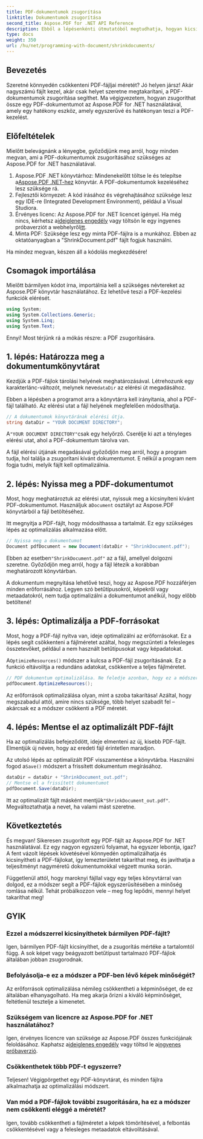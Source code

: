 ```yaml
---
title: PDF-dokumentumok zsugorítása
linktitle: Dokumentumok zsugorítása
second_title: Aspose.PDF for .NET API Reference
description: Ebből a lépésenkénti útmutatóból megtudhatja, hogyan kicsinyítheti a PDF-dokumentumokat az Aspose.PDF for .NET használatával. Optimalizálja a PDF-forrásokat, és csökkentse a fájlméretet a minőség romlása nélkül.
type: docs
weight: 350
url: /hu/net/programming-with-document/shrinkdocuments/
---
```

## Bevezetés

Szeretné könnyedén csökkenteni PDF-fájljai méretét? Jó helyen jársz! Akár nagyszámú fájlt kezel, akár csak helyet szeretne megtakarítani, a PDF-dokumentumok zsugorítása segíthet. Ma végigvezetem, hogyan zsugoríthat össze egy PDF-dokumentumot az Aspose.PDF for .NET használatával, amely egy hatékony eszköz, amely egyszerűvé és hatékonyan teszi a PDF-kezelést.

## Előfeltételek

Mielőtt belevágnánk a lényegbe, győződjünk meg arról, hogy minden megvan, ami a PDF-dokumentumok zsugorításához szükséges az Aspose.PDF for .NET használatával.

1.  Aspose.PDF .NET könyvtárhoz: Mindenekelőtt töltse le és telepítse a[Aspose.PDF .NET-hez](https://releases.aspose.com/pdf/net/) könyvtár. A PDF-dokumentumok kezeléséhez lesz szüksége rá.
2. Fejlesztői környezet: A kód írásához és végrehajtásához szüksége lesz egy IDE-re (Integrated Development Environment), például a Visual Studiora.
3.  Érvényes licenc: Az Aspose.PDF for .NET licencet igényel. Ha még nincs, kérhetsz a[ideiglenes engedély](https://purchase.aspose.com/temporary-license/) vagy töltsön le egy ingyenes próbaverziót a webhelyről[itt](https://releases.aspose.com/).
4. Minta PDF: Szüksége lesz egy minta PDF-fájlra is a munkához. Ebben az oktatóanyagban a "ShrinkDocument.pdf" fájlt fogjuk használni.

Ha mindez megvan, készen áll a kódolás megkezdésére!


## Csomagok importálása

Mielőtt bármilyen kódot írna, importálnia kell a szükséges névtereket az Aspose.PDF könyvtár használatához. Ez lehetővé teszi a PDF-kezelési funkciók elérését.

```csharp
using System;
using System.Collections.Generic;
using System.Linq;
using System.Text;
```

Ennyi! Most térjünk rá a mókás részre: a PDF zsugorítására.

## 1. lépés: Határozza meg a dokumentumkönyvtárat

 Kezdjük a PDF-fájlok tárolási helyének meghatározásával. Létrehozunk egy karakterlánc-változót, melynek neve`dataDir` az elérési út megadásához.

Ebben a lépésben a programot arra a könyvtárra kell irányítania, ahol a PDF-fájl található. Az elérési utat a fájl helyének megfelelően módosíthatja.

```csharp
// A dokumentumok könyvtárának elérési útja.
string dataDir = "YOUR DOCUMENT DIRECTORY";
```

 A`"YOUR DOCUMENT DIRECTORY"`csak egy helyőrző. Cserélje ki azt a tényleges elérési utat, ahol a PDF-dokumentum tárolva van.

A fájl elérési útjának megadásával győződjön meg arról, hogy a program tudja, hol találja a zsugorítani kívánt dokumentumot. E nélkül a program nem fogja tudni, melyik fájlt kell optimalizálnia.


## 2. lépés: Nyissa meg a PDF-dokumentumot

 Most, hogy meghatároztuk az elérési utat, nyissuk meg a kicsinyíteni kívánt PDF-dokumentumot. Használjuk a`Document` osztályt az Aspose.PDF könyvtárból a fájl betöltéséhez.

Itt megnyitja a PDF-fájlt, hogy módosíthassa a tartalmát. Ez egy szükséges lépés az optimalizálás alkalmazása előtt.

```csharp
// Nyissa meg a dokumentumot
Document pdfDocument = new Document(dataDir + "ShrinkDocument.pdf");
```

 Ebben az esetben`"ShrinkDocument.pdf"` az a fájl, amellyel dolgozni szeretne. Győződjön meg arról, hogy a fájl létezik a korábban meghatározott könyvtárban.

A dokumentum megnyitása lehetővé teszi, hogy az Aspose.PDF hozzáférjen minden erőforrásához. Legyen szó betűtípusokról, képekről vagy metaadatokról, nem tudja optimalizálni a dokumentumot anélkül, hogy előbb betöltené!

## 3. lépés: Optimalizálja a PDF-forrásokat

Most, hogy a PDF-fájl nyitva van, ideje optimalizálni az erőforrásokat. Ez a lépés segít csökkenteni a fájlméretet azáltal, hogy megszünteti a felesleges összetevőket, például a nem használt betűtípusokat vagy képadatokat.

 A`OptimizeResources()` módszer a kulcsa a PDF-fájl zsugorításának. Ez a funkció eltávolítja a redundáns adatokat, csökkentve a teljes fájlméretet.

```csharp
// PDF dokumentum optimalizálása. Ne feledje azonban, hogy ez a módszer nem garantálja a dokumentum zsugorodását
pdfDocument.OptimizeResources();
```

Az erőforrások optimalizálása olyan, mint a szoba takarítása! Azáltal, hogy megszabadul attól, amire nincs szüksége, több helyet szabadít fel – akárcsak ez a módszer csökkenti a PDF méretét.

## 4. lépés: Mentse el az optimalizált PDF-fájlt

Ha az optimalizálás befejeződött, ideje elmenteni az új, kisebb PDF-fájlt. Elmentjük új néven, hogy az eredeti fájl érintetlen maradjon.

 Az utolsó lépés az optimalizált PDF visszamentése a könyvtárba. Használni fogod a`Save()` módszert a frissített dokumentum megírásához.

```csharp
dataDir = dataDir + "ShrinkDocument_out.pdf";
// Mentse el a frissített dokumentumot
pdfDocument.Save(dataDir);
```

 Itt az optimalizált fájlt másként mentjük`"ShrinkDocument_out.pdf"`. Megváltoztathatja a nevet, ha valami mást szeretne.

## Következtetés

És megvan! Sikeresen zsugorított egy PDF-fájlt az Aspose.PDF for .NET használatával. Ez egy nagyon egyszerű folyamat, ha egyszer lebontja, igaz? A fent vázolt lépések követésével könnyedén optimalizálhatja és kicsinyítheti a PDF-fájlokat, így lemezterületet takaríthat meg, és javíthatja a teljesítményt nagyméretű dokumentumokkal végzett munka során.

Függetlenül attól, hogy maroknyi fájllal vagy egy teljes könyvtárral van dolgod, ez a módszer segít a PDF-fájlok egyszerűsítésében a minőség romlása nélkül. Tehát próbálkozzon vele – meg fog lepődni, mennyi helyet takaríthat meg!

## GYIK

### Ezzel a módszerrel kicsinyíthetek bármilyen PDF-fájlt?
Igen, bármilyen PDF-fájlt kicsinyíthet, de a zsugorítás mértéke a tartalomtól függ. A sok képet vagy beágyazott betűtípust tartalmazó PDF-fájlok általában jobban zsugorodnak.

### Befolyásolja-e ez a módszer a PDF-ben lévő képek minőségét?
Az erőforrások optimalizálása némileg csökkentheti a képminőséget, de ez általában elhanyagolható. Ha meg akarja őrizni a kiváló képminőséget, feltétlenül tesztelje a kimenetet.

### Szükségem van licencre az Aspose.PDF for .NET használatához?
Igen, érvényes licencre van szüksége az Aspose.PDF összes funkciójának feloldásához. Kaphatsz a[ideiglenes engedély](https://purchase.aspose.com/temporary-license/) vagy töltsd le a[ingyenes próbaverzió](https://releases.aspose.com/).

### Csökkenthetek több PDF-t egyszerre?
Teljesen! Végigpörgethet egy PDF-könyvtárat, és minden fájlra alkalmazhatja az optimalizálási módszert.

### Van mód a PDF-fájlok további zsugorítására, ha ez a módszer nem csökkenti eléggé a méretét?
Igen, tovább csökkentheti a fájlméretet a képek tömörítésével, a felbontás csökkentésével vagy a felesleges metaadatok eltávolításával.